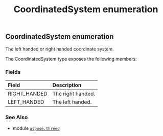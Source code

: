 ﻿---
title: CoordinatedSystem enumeration
second_title: Aspose.3D for Python via .NET API References
description: 
type: docs
weight: 240
url: /aspose.threed/coordinatedsystem/
is_root: false
---

## CoordinatedSystem enumeration

The left handed or right handed coordinate system.



The CoordinatedSystem type exposes the following members:

### Fields
| Field | Description |
| :- | :- |
| RIGHT_HANDED | The right handed. |
| LEFT_HANDED | The left handed. |



### See Also
* module [`aspose.threed`](..)

